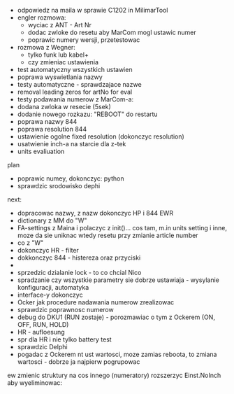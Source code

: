 - odpowiedz na maila w sprawie C1202 in MilimarTool
- engler rozmowa:
	- wyciac z ANT - Art Nr
	- dodac zwloke do resetu aby MarCom mogl ustawic numer
	- poprawic numery wersji, przetestowac
- rozmowa z Wegner: 
	- tylko funk lub kabel+
	- czy zmieniac ustawienia
- test automatyczny wszystkich ustawien
- poprawa wyswietlania nazwy
- testy automatyczne - sprawdzajace nazwe
- removal leading zeros for artNo for eval
- testy podawania numerow z MarCom-a:
- dodana zwloka w resecie (5sek)
- dodanie nowego rozkazu: "REBOOT" do restartu
- poprawa nazwy 844
- poprawa resolution 844
- ustawienie ogolne fixed resolution (dokonczyc resolution)
- usatwienie inch-a na starcie dla z-tek
- units evaliuation

plan
- poprawic numey, dokonczyc: python
- sprawdzic srodowisko dephi

next:
- dopracowac nazwy, z nazw dokonczyc HP i 844 EWR
- dictionary z MM do "W"
- FA-settings z Maina i polaczyc z init()... cos tam, m.in  units setting i inne, moze da sie uniknac wtedy resetu przy zmianie article number
- co z "W"
- dokonczyc HR - filter
- dokkonczyc 844 - histereza oraz przyciski
- 
- sprzedzic dzialanie lock - to co chcial Nico
- spradzanie czy wszystkie parametry sie dobrze ustawiaja - wysylanie konfiguracji, automatyka 
- interface-y dokonczyc
- Ocker jak procedure nadawania numerow zrealizowac
- sprawdzic poprawnosc numerow
- debug do DKU1 (RUN zostaje) - porozmawiac o tym z Ockerem (ON, OFF, RUN, HOLD)
- HR - aufloesung
- spr dla HR i nie tylko battery test
- sprawdzic Delphi
- pogadac z Ockerem nt ust wartosci, moze zamias reboota, to zmiana wartosci - dobrze ja najpierw pogrupowac

ew zmienic struktury na cos innego (numeratory)
rozszerzyc Einst.NoInch aby wyeliminowac: 